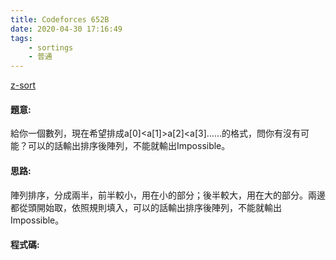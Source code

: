 ```yaml
---
title: Codeforces 652B
date: 2020-04-30 17:16:49
tags:
    - sortings
    - 普通
---
```

[z-sort](https://codeforces.com/problemset/problem/652/B)

#### 題意:
給你一個數列，現在希望排成a[0]&lt;a[1]>a[2]&lt;a[3]……的格式，問你有沒有可能？可以的話輸出排序後陣列，不能就輸出Impossible。
<!-- more -->

#### 思路:
陣列排序，分成兩半，前半較小，用在小的部分；後半較大，用在大的部分。兩邊都從頭開始取，依照規則填入，可以的話輸出排序後陣列，不能就輸出Impossible。

#### 程式碼:
<script src="https://gist.github.com/Daviswww/126107d2a5707324d18cb1d5b60592a1.js"></script>
